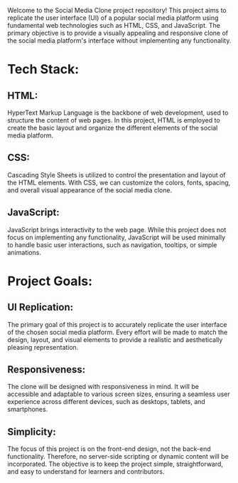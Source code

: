 Welcome to the Social Media Clone project repository! This project aims to replicate the user interface (UI) of a popular social media platform using fundamental web technologies such as HTML, CSS, and JavaScript. The primary objective is to provide a visually appealing and responsive clone of the social media platform's interface without implementing any functionality.

# Tech Stack:

## HTML: 
HyperText Markup Language is the backbone of web development, used to structure the content of web pages. In this project, HTML is employed to create the basic layout and organize the different elements of the social media platform.

## CSS: 
Cascading Style Sheets is utilized to control the presentation and layout of the HTML elements. With CSS, we can customize the colors, fonts, spacing, and overall visual appearance of the social media clone.

## JavaScript: 
JavaScript brings interactivity to the web page. While this project does not focus on implementing any functionality, JavaScript will be used minimally to handle basic user interactions, such as navigation, tooltips, or simple animations.

# Project Goals:

## UI Replication: 
The primary goal of this project is to accurately replicate the user interface of the chosen social media platform. Every effort will be made to match the design, layout, and visual elements to provide a realistic and aesthetically pleasing representation.

## Responsiveness: 
The clone will be designed with responsiveness in mind. It will be accessible and adaptable to various screen sizes, ensuring a seamless user experience across different devices, such as desktops, tablets, and smartphones.

## Simplicity: 
The focus of this project is on the front-end design, not the back-end functionality. Therefore, no server-side scripting or dynamic content will be incorporated. The objective is to keep the project simple, straightforward, and easy to understand for learners and contributors.
